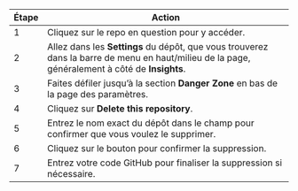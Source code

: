 | Étape | Action |
|-------|--------|
| 1 | Cliquez sur le repo en question pour y accéder. |
| 2 | Allez dans les **Settings** du dépôt, que vous trouverez dans la barre de menu en haut/milieu de la page, généralement à côté de **Insights**. |
| 3 | Faites défiler jusqu’à la section **Danger Zone** en bas de la page des paramètres. |
| 4 | Cliquez sur **Delete this repository**. |
| 5 | Entrez le nom exact du dépôt dans le champ pour confirmer que vous voulez le supprimer. |
| 6 | Cliquez sur le bouton pour confirmer la suppression. |
| 7 | Entrez votre code GitHub pour finaliser la suppression si nécessaire. |

